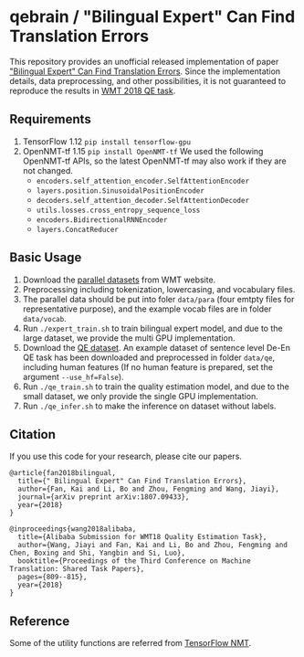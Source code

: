 # qebrain / "Bilingual Expert" Can Find Translation Errors

This repository provides an unofficial released implementation of paper ["Bilingual Expert" Can Find Translation Errors](https://arxiv.org/abs/1807.09433). Since the implementation details, data preprocessing, and other possibilities, it is not guaranteed to reproduce the results in [WMT 2018 QE task](http://www.statmt.org/wmt18/quality-estimation-task.html#results).

## Requirements
1. TensorFlow 1.12 `pip install tensorflow-gpu`
2. OpenNMT-tf 1.15 `pip install OpenNMT-tf`
We used the following OpenNMT-tf APIs, so the latest OpenNMT-tf may also work if they are not changed.
    * `encoders.self_attention_encoder.SelfAttentionEncoder`
    * `layers.position.SinusoidalPositionEncoder`
    * `decoders.self_attention_decoder.SelfAttentionDecoder`
    * `utils.losses.cross_entropy_sequence_loss`
    * `encoders.BidirectionalRNNEncoder`
    * `layers.ConcatReducer`

## Basic Usage
1. Download the [parallel datasets](http://www.statmt.org/wmt18/translation-task.html#download) from WMT website.
2. Preprocessing including tokenization, lowercasing, and vocabulary files.
3. The parallel data should be put into foler `data/para` (four emtpty files for representative purpose), and the example vocab files are in folder `data/vocab`.
4. Run `./expert_train.sh` to train bilingual expert model, and due to the large dataset, we provide the multi GPU implementation.
5. Download the [QE dataset](https://lindat.mff.cuni.cz/repository/xmlui/handle/11372/LRT-2619). An example dataset of sentence level De-En QE task has been downloaded and preprocessed in folder `data/qe`, including human features (If no human feature is prepared, set the argument `--use_hf=False`). 
6. Run `./qe_train.sh` to train the quality estimation model, and due to the small dataset, we only provide the single GPU implementation.
7. Run `./qe_infer.sh` to make the inference on dataset without labels.

## Citation
If you use this code for your research, please cite our papers.
```
@article{fan2018bilingual,
  title={" Bilingual Expert" Can Find Translation Errors},
  author={Fan, Kai and Li, Bo and Zhou, Fengming and Wang, Jiayi},
  journal={arXiv preprint arXiv:1807.09433},
  year={2018}
}

@inproceedings{wang2018alibaba,
  title={Alibaba Submission for WMT18 Quality Estimation Task},
  author={Wang, Jiayi and Fan, Kai and Li, Bo and Zhou, Fengming and Chen, Boxing and Shi, Yangbin and Si, Luo},
  booktitle={Proceedings of the Third Conference on Machine Translation: Shared Task Papers},
  pages={809--815},
  year={2018}
}
```

## Reference
Some of the utility functions are referred from [TensorFlow NMT](https://github.com/tensorflow/nmt).
